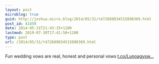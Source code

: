 ```yaml
---
layout: post
microblog: true
guid: http://joshua.micro.blog/2014/05/31/t472689834515898369.html
post_id: 41459
date: 2014-05-31T21:43:33+1100
lastmod: 2019-07-30T17:41:50+1100
type: post
url: /2014/05/31/t472689834515898369.html
---
```

Fun wedding vows are real, honest and personal vows [t.co/Lunoagysw...](http://t.co/Lunoagyswq)
